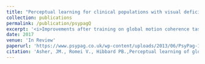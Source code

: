 ```yaml
---
title: "Perceptual learning for clinical populations with visual deficits after stroke"
collection: publications
permalink: /publication/psypagQ
excerpt: '<i>Improvements after training on global motion coherence tasks at high, broad and low spatial frequencies appear to be restricted to  low frequency information, consistent with the spatial frequency tuning of visual motion area (V5).</i>'
date: 2017
venue: 'In Review'
paperurl: 'https://www.psypag.co.uk/wp-content/uploads/2013/06/PsyPag-102.pdf#page=47'
citation: 'Asher, JM., Romei V., Hibbard PB.,Perceptual learning of global motion is limited by the frequency tuning of V5'
---
```


